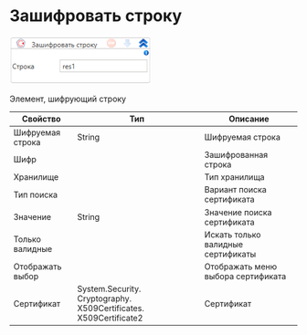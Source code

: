 # Зашифровать строку

![](../../../../resources/activities/extra/t1/cryptopro/image-603.png)

Элемент, шифрующий строку

| Свойство         | Тип                                                               | Описание                           |
| ---------------- | ----------------------------------------------------------------- | ---------------------------------- |
| Шифруемая строка | String                                                            | Шифруемая строка                   |
| Шифр             |                                                                   | Зашифрованная строка               |
| Хранилище        |                                                                   | Тип хранилища                      |
| Тип поиска       |                                                                   | Вариант поиска сертификата         |
| Значение         | String                                                            | Значение поиска сертификата        |
| Только валидные  |                                                                   | Искать только валидные сертификаты |
| Отображать выбор |                                                                   | Отображать меню выбора сертификата |
| Сертификат       | System.Security. Cryptography. X509Certificates. X509Certificate2 | Сертификат                         |

